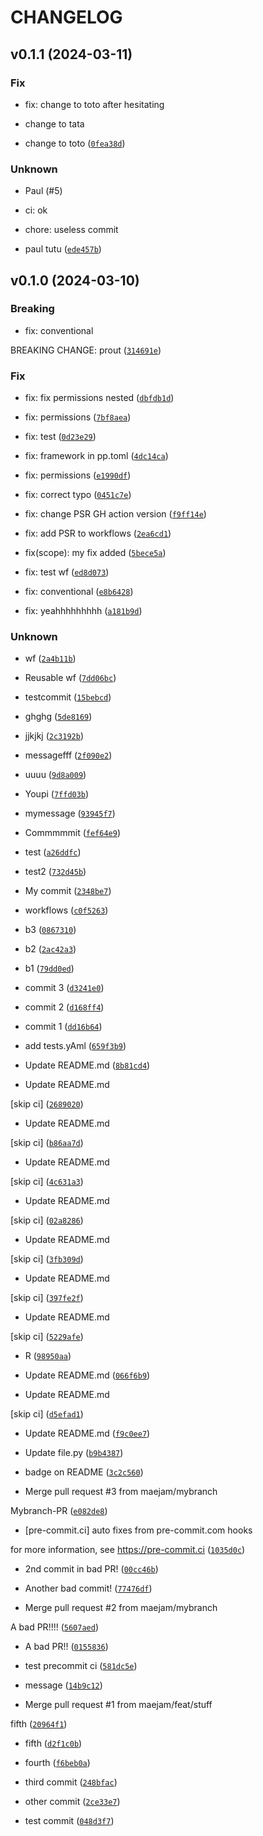 # CHANGELOG



## v0.1.1 (2024-03-11)

### Fix

* fix: change to toto after hesitating

* change to tata

* change to toto ([`0fea38d`](https://github.com/maejam/Workfloz/commit/0fea38d42f12d6d9a4b0667d62bbe7e3e1363b19))

### Unknown

* Paul (#5)

* ci: ok

* chore: useless commit

* paul tutu ([`ede457b`](https://github.com/maejam/Workfloz/commit/ede457bcfde9e183707582bfa3d2f0f7a596f911))


## v0.1.0 (2024-03-10)

### Breaking

* fix: conventional

BREAKING CHANGE: prout ([`314691e`](https://github.com/maejam/Workfloz/commit/314691e81473aa3512b6e4e14f92f13fe1cc326f))

### Fix

* fix: fix permissions nested ([`dbfdb1d`](https://github.com/maejam/Workfloz/commit/dbfdb1d61f33c341d4066383a1d3e281479779b7))

* fix: permissions ([`7bf8aea`](https://github.com/maejam/Workfloz/commit/7bf8aea9b7ac2381799cf5209d737f213ee1b660))

* fix: test ([`0d23e29`](https://github.com/maejam/Workfloz/commit/0d23e297e940eb33d84fec9e758830273b34e355))

* fix: framework in pp.toml ([`4dc14ca`](https://github.com/maejam/Workfloz/commit/4dc14caac93f727bd28957aa0746c3605a313643))

* fix: permissions ([`e1990df`](https://github.com/maejam/Workfloz/commit/e1990dfcc602f2457aadcada64b20ddf33cf346d))

* fix: correct typo ([`0451c7e`](https://github.com/maejam/Workfloz/commit/0451c7eb34204d9644575d7e5c4330f6fec55069))

* fix: change PSR GH action version ([`f9ff14e`](https://github.com/maejam/Workfloz/commit/f9ff14ef81a104f263b7900ec134fd998e4b2bf3))

* fix: add PSR to workflows ([`2ea6cd1`](https://github.com/maejam/Workfloz/commit/2ea6cd1f62c5afe64738f3ba00fd7f21cce3785d))

* fix(scope): my fix added ([`5bece5a`](https://github.com/maejam/Workfloz/commit/5bece5aee3cf56110760b878856ce97f79848bbf))

* fix: test wf ([`ed8d073`](https://github.com/maejam/Workfloz/commit/ed8d07304a6c9df166a01d61a43d38b214ec6a45))

* fix: conventional ([`e8b6428`](https://github.com/maejam/Workfloz/commit/e8b6428979085e0485eb182f0b8982e23f8c7ac3))

* fix: yeahhhhhhhhh ([`a181b9d`](https://github.com/maejam/Workfloz/commit/a181b9ddeed42c87c31432db63dff629f1af485f))

### Unknown

* wf ([`2a4b11b`](https://github.com/maejam/Workfloz/commit/2a4b11bcdd5843e952d3fb3107c1528b46be760f))

* Reusable wf ([`7dd06bc`](https://github.com/maejam/Workfloz/commit/7dd06bc9875f630166dc20b7d15e59e3293c50d2))

* testcommit ([`15bebcd`](https://github.com/maejam/Workfloz/commit/15bebcd490f6c64bb191ce6545bce1b6f22f7c0e))

* ghghg ([`5de8169`](https://github.com/maejam/Workfloz/commit/5de81695c731fb121f64166f656626c3179ea41d))

* jjkjkj ([`2c3192b`](https://github.com/maejam/Workfloz/commit/2c3192b223d03ba26d665ed9c48bbbd54f4cf64c))

* messagefff ([`2f090e2`](https://github.com/maejam/Workfloz/commit/2f090e2d89cd95b0409fe3b711e7df5388eada02))

* uuuu ([`9d8a009`](https://github.com/maejam/Workfloz/commit/9d8a0095a8223a49bb5945899f358f77f4dfad0c))

* Youpi ([`7ffd03b`](https://github.com/maejam/Workfloz/commit/7ffd03bcf34a5600612663219307b72c82aaebfd))

* mymessage ([`93945f7`](https://github.com/maejam/Workfloz/commit/93945f7775d6e83a81ba8c53d24485ab57d73f22))

* Commmmmit ([`fef64e9`](https://github.com/maejam/Workfloz/commit/fef64e9b9a4a328c6db6d9d6764e135657d33739))

* test ([`a26ddfc`](https://github.com/maejam/Workfloz/commit/a26ddfc0f0ed8ba9e034e82f68863bba383137b3))

* test2 ([`732d45b`](https://github.com/maejam/Workfloz/commit/732d45b8ff9f7d305c60248260932c6ff1031816))

* My commit ([`2348be7`](https://github.com/maejam/Workfloz/commit/2348be765c60a78ff68bff72b12b25eb00729b31))

* workflows ([`c0f5263`](https://github.com/maejam/Workfloz/commit/c0f5263170cbd66d9c8a7ba4e80c4892d84e5862))

* b3 ([`0867310`](https://github.com/maejam/Workfloz/commit/08673106682fd7eae7485463d42bdecbf558a262))

* b2 ([`2ac42a3`](https://github.com/maejam/Workfloz/commit/2ac42a3c75909c59cafc5798c3c2d3c567da117c))

* b1 ([`79dd0ed`](https://github.com/maejam/Workfloz/commit/79dd0edea6586a25bd8ba8f1079bd20ef4fd5845))

* commit 3 ([`d3241e0`](https://github.com/maejam/Workfloz/commit/d3241e021a14221ec4990b9c73331fa66be6aa1a))

* commit 2 ([`d168ff4`](https://github.com/maejam/Workfloz/commit/d168ff4cc6c8779b4003425c522dcda24108fe87))

* commit 1 ([`dd16b64`](https://github.com/maejam/Workfloz/commit/dd16b648466ed5ea9457c0800bb0ad4dda5c3dad))

* add tests.yAml ([`659f3b9`](https://github.com/maejam/Workfloz/commit/659f3b90853424d77108917b96f1c3a4abaf7ade))

* Update README.md ([`8b81cd4`](https://github.com/maejam/Workfloz/commit/8b81cd4775a02c7370055cf915d12810b04fc759))

* Update README.md

[skip ci] ([`2689020`](https://github.com/maejam/Workfloz/commit/2689020c7d016353bc80e60599479368ec16e457))

* Update README.md

[skip ci] ([`b86aa7d`](https://github.com/maejam/Workfloz/commit/b86aa7d113892fe98218e39515c057ecf07d0a4e))

* Update README.md

[skip ci] ([`4c631a3`](https://github.com/maejam/Workfloz/commit/4c631a395dff3895f10d60f747a6af4ba5127f1f))

* Update README.md

[skip ci] ([`02a8286`](https://github.com/maejam/Workfloz/commit/02a82860e97bf697496186225d383e85bd86bfee))

* Update README.md

[skip ci] ([`3fb309d`](https://github.com/maejam/Workfloz/commit/3fb309da839ad6b27d8e0a19a91e4213233ba5a9))

* Update README.md

[skip ci] ([`397fe2f`](https://github.com/maejam/Workfloz/commit/397fe2fe98b2771191c88fdf52543362defc3f50))

* Update README.md

[skip ci] ([`5229afe`](https://github.com/maejam/Workfloz/commit/5229afe3aede7006bb952be073dfc92383a5f0c7))

* R ([`98950aa`](https://github.com/maejam/Workfloz/commit/98950aa3941580eb94a232be5f87f2c9e3b42abe))

* Update README.md ([`066f6b9`](https://github.com/maejam/Workfloz/commit/066f6b96058179c27b5cdde480df8581decd659e))

* Update README.md

[skip ci] ([`d5efad1`](https://github.com/maejam/Workfloz/commit/d5efad10e64a5484ac472419dfba3100e7a372a9))

* Update README.md ([`f9c0ee7`](https://github.com/maejam/Workfloz/commit/f9c0ee74ac5d2f76ff008ccb1624e399136d087c))

* Update file.py ([`b9b4387`](https://github.com/maejam/Workfloz/commit/b9b438788bf1dfb0a5ee1f920771bfba37bad22c))

* badge on README ([`3c2c560`](https://github.com/maejam/Workfloz/commit/3c2c5609d5a7d018210c90338b34e7c12449fe03))

* Merge pull request #3 from maejam/mybranch

Mybranch-PR ([`e082de8`](https://github.com/maejam/Workfloz/commit/e082de82758a0ce0b5693d30d1a02652d0b2ebad))

* [pre-commit.ci] auto fixes from pre-commit.com hooks

for more information, see https://pre-commit.ci ([`1035d0c`](https://github.com/maejam/Workfloz/commit/1035d0cfff7488081dc49f9ec2797d91d5602a12))

* 2nd commit in bad PR! ([`00cc46b`](https://github.com/maejam/Workfloz/commit/00cc46bd789a482b6c423f6e65f5b573a66145a0))

* Another bad commit! ([`77476df`](https://github.com/maejam/Workfloz/commit/77476dfc47a6a4f4c81252d6f3bc91863a96c97c))

* Merge pull request #2 from maejam/mybranch

A bad PR!!!! ([`5607aed`](https://github.com/maejam/Workfloz/commit/5607aed077c7a01982ae601ff592283befd888e7))

* A bad PR!! ([`0155836`](https://github.com/maejam/Workfloz/commit/0155836f3e7209b653a0e39d7d1b8d35f8f85cbc))

* test precommit ci ([`581dc5e`](https://github.com/maejam/Workfloz/commit/581dc5e1bb59ca0cadce0de96024c0021ca666b3))

* message ([`14b9c12`](https://github.com/maejam/Workfloz/commit/14b9c12c2f58e6d62c11e6e5feeafedfcbdf9c94))

* Merge pull request #1 from maejam/feat/stuff

fifth ([`20964f1`](https://github.com/maejam/Workfloz/commit/20964f10b67a81a94543cf88a0b686eadd343242))

* fifth ([`d2f1c0b`](https://github.com/maejam/Workfloz/commit/d2f1c0b403195218ae7b0c11fa2e2a90580d4349))

* fourth ([`f6beb0a`](https://github.com/maejam/Workfloz/commit/f6beb0aeb0eba82733232d2000005cca872bdefa))

* third commit ([`248bfac`](https://github.com/maejam/Workfloz/commit/248bfac65193bcdc57ed18432d35d51bb88b99a4))

* other commit ([`2ce33e7`](https://github.com/maejam/Workfloz/commit/2ce33e723956f55f685995b8ad1927ad68d83148))

* test commit ([`048d3f7`](https://github.com/maejam/Workfloz/commit/048d3f7ef16a70ca4074d8fe148a837beeca3bd4))
